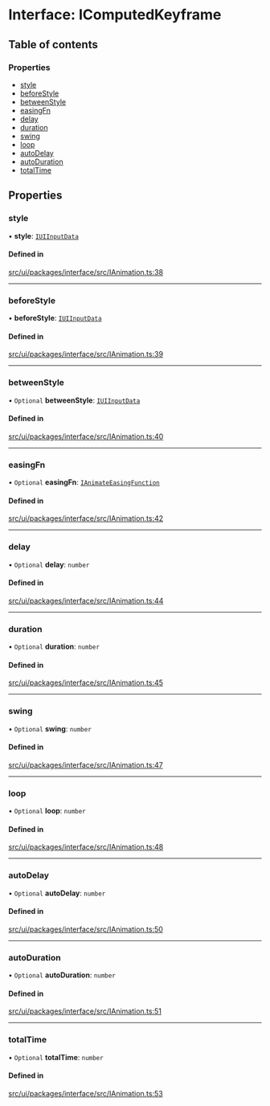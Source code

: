 # Interface: IComputedKeyframe

## Table of contents

### Properties

- [style](IComputedKeyframe.md#style)
- [beforeStyle](IComputedKeyframe.md#beforestyle)
- [betweenStyle](IComputedKeyframe.md#betweenstyle)
- [easingFn](IComputedKeyframe.md#easingfn)
- [delay](IComputedKeyframe.md#delay)
- [duration](IComputedKeyframe.md#duration)
- [swing](IComputedKeyframe.md#swing)
- [loop](IComputedKeyframe.md#loop)
- [autoDelay](IComputedKeyframe.md#autodelay)
- [autoDuration](IComputedKeyframe.md#autoduration)
- [totalTime](IComputedKeyframe.md#totaltime)

## Properties

### style

• **style**: [`IUIInputData`](IUIInputData.md)

#### Defined in

[src/ui/packages/interface/src/IAnimation.ts:38](https://github.com/leaferjs/leafer-ui/blob/16756ed01a69dbd7bc933bd482f1080c8875c2f1/packages/interface/src/IAnimation.ts#L38)

___

### beforeStyle

• **beforeStyle**: [`IUIInputData`](IUIInputData.md)

#### Defined in

[src/ui/packages/interface/src/IAnimation.ts:39](https://github.com/leaferjs/leafer-ui/blob/16756ed01a69dbd7bc933bd482f1080c8875c2f1/packages/interface/src/IAnimation.ts#L39)

___

### betweenStyle

• `Optional` **betweenStyle**: [`IUIInputData`](IUIInputData.md)

#### Defined in

[src/ui/packages/interface/src/IAnimation.ts:40](https://github.com/leaferjs/leafer-ui/blob/16756ed01a69dbd7bc933bd482f1080c8875c2f1/packages/interface/src/IAnimation.ts#L40)

___

### easingFn

• `Optional` **easingFn**: [`IAnimateEasingFunction`](IAnimateEasingFunction.md)

#### Defined in

[src/ui/packages/interface/src/IAnimation.ts:42](https://github.com/leaferjs/leafer-ui/blob/16756ed01a69dbd7bc933bd482f1080c8875c2f1/packages/interface/src/IAnimation.ts#L42)

___

### delay

• `Optional` **delay**: `number`

#### Defined in

[src/ui/packages/interface/src/IAnimation.ts:44](https://github.com/leaferjs/leafer-ui/blob/16756ed01a69dbd7bc933bd482f1080c8875c2f1/packages/interface/src/IAnimation.ts#L44)

___

### duration

• `Optional` **duration**: `number`

#### Defined in

[src/ui/packages/interface/src/IAnimation.ts:45](https://github.com/leaferjs/leafer-ui/blob/16756ed01a69dbd7bc933bd482f1080c8875c2f1/packages/interface/src/IAnimation.ts#L45)

___

### swing

• `Optional` **swing**: `number`

#### Defined in

[src/ui/packages/interface/src/IAnimation.ts:47](https://github.com/leaferjs/leafer-ui/blob/16756ed01a69dbd7bc933bd482f1080c8875c2f1/packages/interface/src/IAnimation.ts#L47)

___

### loop

• `Optional` **loop**: `number`

#### Defined in

[src/ui/packages/interface/src/IAnimation.ts:48](https://github.com/leaferjs/leafer-ui/blob/16756ed01a69dbd7bc933bd482f1080c8875c2f1/packages/interface/src/IAnimation.ts#L48)

___

### autoDelay

• `Optional` **autoDelay**: `number`

#### Defined in

[src/ui/packages/interface/src/IAnimation.ts:50](https://github.com/leaferjs/leafer-ui/blob/16756ed01a69dbd7bc933bd482f1080c8875c2f1/packages/interface/src/IAnimation.ts#L50)

___

### autoDuration

• `Optional` **autoDuration**: `number`

#### Defined in

[src/ui/packages/interface/src/IAnimation.ts:51](https://github.com/leaferjs/leafer-ui/blob/16756ed01a69dbd7bc933bd482f1080c8875c2f1/packages/interface/src/IAnimation.ts#L51)

___

### totalTime

• `Optional` **totalTime**: `number`

#### Defined in

[src/ui/packages/interface/src/IAnimation.ts:53](https://github.com/leaferjs/leafer-ui/blob/16756ed01a69dbd7bc933bd482f1080c8875c2f1/packages/interface/src/IAnimation.ts#L53)
